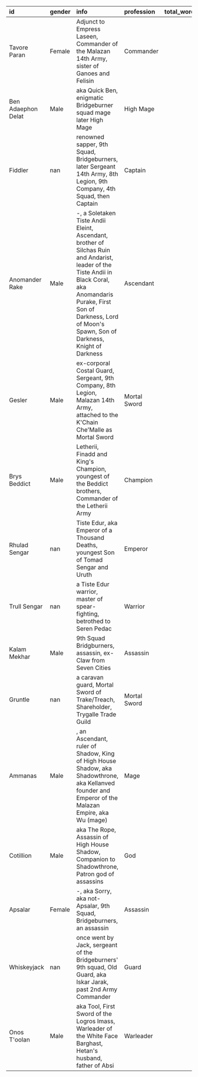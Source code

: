 | id                 | gender   | info                                                                                                                                                                                                                                    | profession   |   total_words_count |   books_appearance |   first_book_appearance |   last_book_appearance | affiliation_first    | race_first   |    degree |   closeness |   betweenness |   eigenvector |   pagerank |   core_number |   k_clique_percolation |   louvain_community |   asyn_lpa_community |
|:-------------------|:---------|:----------------------------------------------------------------------------------------------------------------------------------------------------------------------------------------------------------------------------------------|:-------------|--------------------:|-------------------:|------------------------:|-----------------------:|:---------------------|:-------------|----------:|------------:|--------------:|--------------:|-----------:|--------------:|-----------------------:|--------------------:|---------------------:|
| Tavore Paran       | Female   | Adjunct to Empress Laseen, Commander of the Malazan 14th Army, sister of Ganoes and Felisin                                                                                                                                             | Commander    |                2145 |                  2 |                       6 |                     10 | Malazan Empire       | Human        | 0.142857  |    0.429545 |     0.094029  |     0.217211  | 0.0111748  |            15 |                     13 |                   6 |                    1 |
| Ben Adaephon Delat | Male     | aka Quick Ben, enigmatic Bridgeburner squad mage later High Mage                                                                                                                                                                        | High Mage    |               31253 |                  6 |                       1 |                     10 | Malazan Empire       | Human        | 0.137662  |    0.445799 |     0.107166  |     0.210665  | 0.0105899  |            15 |                     14 |                   1 |                    0 |
| Fiddler            | nan      | renowned sapper, 9th Squad, Bridgeburners, later Sergeant 14th Army, 8th Legion, 9th Company, 4th Squad, then Captain                                                                                                                   | Captain      |              103197 |                  6 |                       2 |                     10 | Malazan Empire       | Human        | 0.12987   |    0.421496 |     0.0686403 |     0.224605  | 0.00921249 |            15 |                      1 |                   7 |                    0 |
| Anomander Rake     | Male     | -, a Soletaken Tiste Andii Eleint, Ascendant, brother of Silchas Ruin and Andarist, leader of the Tiste Andii in Black Coral, aka Anomandaris Purake, First Son of Darkness,  Lord of Moon's Spawn, Son of Darkness, Knight of Darkness | Ascendant    |                4076 |                  3 |                       1 |                      8 | nan                  | Tiste Andii  | 0.0831169 |    0.397778 |     0.0520967 |     0.0977678 | 0.00758383 |            14 |                     10 |                   1 |                    2 |
| Gesler             | Male     | ex-corporal Costal Guard, Sergeant, 9th Company, 8th Legion, Malazan 14th Army, attached to the K'Chain Che'Malle as Mortal Sword                                                                                                       | Mortal Sword |               18783 |                  5 |                       4 |                     10 | Malazan Empire       | Human        | 0.102597  |    0.404058 |     0.0459056 |     0.178655  | 0.00723979 |            15 |                     17 |                   7 |                    0 |
| Brys Beddict       | Male     | Letherii, Finadd and King's Champion, youngest of the Beddict brothers, Commander of the Letherii Army                                                                                                                                  | Champion     |               58943 |                  4 |                       5 |                     10 | Kingdom of Lether    | Human        | 0.074026  |    0.383198 |     0.0469647 |     0.0788487 | 0.00696695 |            13 |                     16 |                   8 |                   15 |
| Rhulad Sengar      | nan      | Tiste Edur, aka Emperor of a Thousand Deaths, youngest Son of Tomad Sengar and Uruth                                                                                                                                                    | Emperor      |                2592 |                  2 |                       5 |                      7 | nan                  | Tiste Edur   | 0.074026  |    0.376206 |     0.0419372 |     0.0499649 | 0.00681204 |            11 |                      2 |                   8 |                   16 |
| Trull Sengar       | nan      | a Tiste Edur warrior, master of spear-fighting, betrothed to Seren Pedac                                                                                                                                                                | Warrior      |               73101 |                  4 |                       4 |                      7 | nan                  | Tiste Edur   | 0.0701299 |    0.368914 |     0.0449158 |     0.040935  | 0.0067595  |            11 |                     15 |                   9 |                   16 |
| Kalam Mekhar       | Male     | 9th Squad Bridgburners, assassin,  ex-Claw from Seven Cities                                                                                                                                                                            | Assassin     |              102930 |                  5 |                       1 |                     10 | Malazan Empire       | Human        | 0.0779221 |    0.397353 |     0.0284638 |     0.140003  | 0.006363   |            14 |                      1 |                   1 |                    0 |
| Gruntle            | nan      | a caravan guard, Mortal Sword of Trake/Treach, Shareholder, Trygalle Trade Guild                                                                                                                                                        | Mortal Sword |               53110 |                  3 |                       3 |                     10 | Trygalle Trade Guild | Human        | 0.0688312 |    0.371127 |     0.0428485 |     0.0623925 | 0.00635134 |            14 |                     11 |                   5 |                   26 |
| Ammanas            | Male     | , an Ascendant, ruler of Shadow, King of High House Shadow, aka Shadowthrone, aka Kellanved founder and Emperor of the Malazan Empire, aka Wu (mage)                                                                                    | Mage         |                2457 |                  3 |                       4 |                     10 | nan                  | Human        | 0.0753247 |    0.416763 |     0.035159  |     0.129632  | 0.00605959 |            14 |                      1 |                   1 |                    0 |
| Cotillion          | Male     | aka The Rope, Assassin of High House Shadow, Companion to Shadowthrone, Patron god of assassins                                                                                                                                         | God          |               14951 |                  5 |                       4 |                     10 | nan                  | Human        | 0.0662338 |    0.402306 |     0.0451787 |     0.0935866 | 0.00598369 |            14 |                     10 |                   9 |                    0 |
| Apsalar            | Female   | -, aka Sorry, aka not-Apsalar, 9th Squad, Bridgeburners, an assassin                                                                                                                                                                    | Assassin     |               32604 |                  3 |                       1 |                      6 | nan                  | Human        | 0.0792208 |    0.409181 |     0.0313532 |     0.151144  | 0.00588279 |            15 |                      7 |                   1 |                    0 |
| Whiskeyjack        | nan      | once went by Jack, sergeant of the Bridgeburners' 9th squad, Old Guard, aka Iskar Jarak, past 2nd Army Commander                                                                                                                        | Guard        |               47344 |                  2 |                       1 |                      3 | Malazan Empire       | Human        | 0.0779221 |    0.404278 |     0.0178751 |     0.143569  | 0.00586063 |            14 |                      1 |                   1 |                    0 |
| Onos T'oolan       | Male     | aka Tool, First Sword of the Logros Imass, Warleader of the White Face Barghast, Hetan's husband, father of Absi                                                                                                                        | Warleader    |               14398 |                  3 |                       3 |                     10 | Malazan Empire       | T'lan Imass  | 0.0558442 |    0.389226 |     0.058899  |     0.0660044 | 0.00584408 |            14 |                     11 |                   5 |                    3 |

